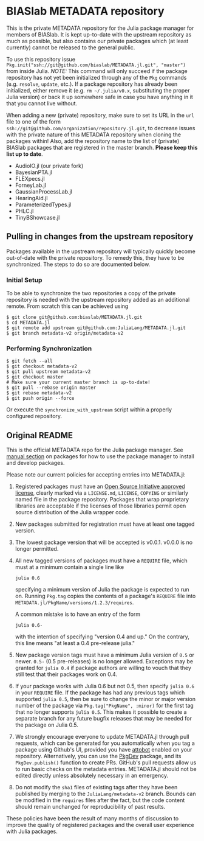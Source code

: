 # BIASlab METADATA repository

This is the private METADATA repository for the Julia package manager for members of BIASlab. It is kept up-to-date with the upstream repository as much as possible, but also contains our private packages which (at least currently) cannot be released to the general public.

To use this repository issue `Pkg.init("ssh://git@github.com/biaslab/METADATA.jl.git", "master")` from inside Julia. *NOTE:* This command will only succeed if the package repository has not yet been initialized through any of the `Pkg` commands (e.g. `resolve`, `update`, etc.). If a package repository has already been initialized, either remove it (e.g. `rm ~/.julia/v0.x`, substituting the proper Julia version) or back it up somewhere safe in case you have anything in it that you cannot live without.

When adding a new (private) repository, make sure to set its URL in the `url` file to one of the form `ssh://git@github.com/organization/repository.jl.git`, to decrease issues with the private nature of this METADATA repository when cloning the packages within! Also, add the repository name to the list of (private) BIASlab packages that are registered in the master branch. **Please keep this list up to date**.

- AudioIO.jl (our private fork)
- BayesianPTA.jl
- FLEXpecs.jl
- ForneyLab.jl
- GaussianProcessLab.jl
- HearingAid.jl
- ParameterizedTypes.jl
- PHLC.jl
- TinyBShowcase.jl

## Pulling in changes from the upstream repository

Packages available in the upstream repository will typically quickly become out-of-date with the private repository. To remedy this, they have to be synchronized. The steps to do so are documented below.

### Initial Setup

To be able to synchronize the two repositories a copy of the private repository is needed with the upstream repository added as an additional remote. From scratch this can be achieved using
```shell
$ git clone git@github.com:biaslab/METADATA.jl.git
$ cd METADATA.jl
$ git remote add upstream git@github.com:JuliaLang/METADATA.jl.git
$ git branch metadata-v2 origin/metadata-v2
```

### Performing Synchronization

```shell
$ git fetch --all
$ git checkout metadata-v2
$ git pull upstream metadata-v2
$ git checkout master
# Make sure your current master branch is up-to-date!
$ git pull --rebase origin master
$ git rebase metadata-v2
$ git push origin --force
```

Or execute the `synchronize_with_upstream` script within a properly configured repository.

## Original README

This is the official METADATA repo for the Julia package manager. See [manual section](http://docs.julialang.org/en/latest/manual/packages/) on packages for how to use the package manager to install and develop packages.

Please note our current policies for accepting entries into METADATA.jl:

1. Registered packages must have an [Open Source Initiative approved license](http://opensource.org/licenses), clearly marked via a `LICENSE.md`, `LICENSE`, `COPYING` or similarly named file in the package repository. Packages that wrap proprietary libraries are acceptable if the licenses of those libraries permit open source distribution of the Julia wrapper code.
2. New packages submitted for registration must have at least one tagged version.
3. The lowest package version that will be accepted is v0.0.1. v0.0.0 is no longer permitted.
4. All new tagged versions of packages must have a `REQUIRE` file, which must at a minimum contain a single line like
   ```
   julia 0.6
   ```
   specifying a minimum version of Julia the package is expected to run on. Running `Pkg.tag` copies the contents of a package's `REQUIRE` file into `METADATA.jl/PkgName/versions/1.2.3/requires`.

   A common mistake is to have an entry of the form
   ```
   julia 0.6-
   ```
   with the intention of specifying "version 0.4 and up." On the contrary, this line means "at least a 0.4 pre-release julia."
5. New package version tags must have a minimum Julia version of `0.5` or newer. `0.5-` (0.5 pre-releases) is no longer allowed.
   Exceptions may be granted for `julia 0.4` if package authors are willing to vouch that they still test that their packages work on 0.4.
6. If your package works with Julia 0.6 but not 0.5, then specify `julia 0.6` in your `REQUIRE` file. If the package has had any previous   tags which supported `julia 0.5`, then be sure to change the minor or major version number of the package via `Pkg.tag("PkgName", :minor)` for the first tag that no longer supports `julia 0.5`. This makes it possible to create a separate branch for any future bugfix releases that may be needed for the package on Julia 0.5.
7. We strongly encourage everyone to update METADATA.jl through pull requests, which can be generated for you automatically when you tag a package using Github's UI, provided you have [attobot](https://github.com/integration/attobot) enabled on your repository. Alternatively, you can use the [PkgDev](https://github.com/JuliaLang/PkgDev.jl) package, and its `PkgDev.publish()` function to create PRs. GitHub's pull requests allow us to run basic checks on the metadata entries. METADATA.jl should not be edited directly unless absolutely necessary in an emergency.
8. Do not modify the `sha1` files of existing tags after they have been published by merging to the `JuliaLang/metadata-v2` branch. Bounds can be modified in the `requires` files after the fact, but the code content should remain unchanged for reproducibility of past results.

These policies have been the result of many months of discussion to improve the quality of registered packages and the overall user experience with Julia packages.
